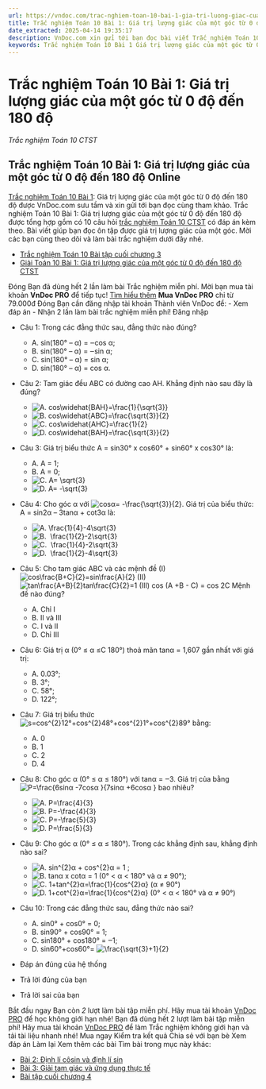 ```yaml
---
url: https://vndoc.com/trac-nghiem-toan-10-bai-1-gia-tri-luong-giac-cua-mot-goc-tu-0-do-den-180-do-290174
title: Trắc nghiệm Toán 10 Bài 1: Giá trị lượng giác của một góc từ 0 độ đến 180 độ - Trắc nghiệm Toán 10 CTST - VnDoc.com
date_extracted: 2025-04-14 19:35:17
description: VnDoc.com xin gửi tới bạn đọc bài viết Trắc nghiệm Toán 10 Bài 1: Giá trị lượng giác của một góc từ 0 độ đến 180 độ. Mời các bạn cùng tham khảo chi tiết.
keywords: Trắc nghiệm Toán 10 Bài 1 Giá trị lượng giác của một góc từ 0 độ đến 180 độ,trắc nghiệm toán 10,trắc nghiệm toán 10 bài 1,trắc nghiệm toán 10 CTST,toán 10,toán lớp 10,toán 10 CTST,toán 10 bài 1,Giá trị lượng giác của một góc từ 0 độ đến 180 độ
---
```


# Trắc nghiệm Toán 10 Bài 1: Giá trị lượng giác của một góc từ 0 độ đến 180 độ
 _Trắc nghiệm Toán 10 CTST_
## Trắc nghiệm Toán 10 Bài 1: Giá trị lượng giác của một góc từ 0 độ đến 180 độ Online
[Trắc nghiệm Toán 10 Bài 1](<https://vndoc.com/trac-nghiem-toan-10-bai-1-gia-tri-luong-giac-cua-mot-goc-tu-0-do-den-180-do-290174>): Giá trị lượng giác của một góc từ 0 độ đến 180 độ được VnDoc.com sưu tầm và xin gửi tới bạn đọc cùng tham khảo.
Trắc nghiệm Toán 10 Bài 1: Giá trị lượng giác của một góc từ 0 độ đến 180 độ được tổng hợp gồm có 10 câu hỏi [trắc nghiệm Toán 10 CTST](<https://vndoc.com/trac-nghiem-toan-10-ctst>) có đáp án kèm theo. Bài viết giúp bạn đọc ôn tập được giá trị lượng giác của một góc. Mời các bạn cùng theo dõi và làm bài trắc nghiệm dưới đây nhé.
  * [Trắc nghiệm Toán 10 Bài tập cuối chương 3](<https://vndoc.com/trac-nghiem-toan-10-bai-tap-cuoi-chuong-3-290168>)
  * [Giải Toán 10 Bài 1: Giá trị lượng giác của một góc từ 0 độ đến 180 độ CTST](<https://vndoc.com/giai-toan-10-bai-1-gia-tri-luong-giac-cua-mot-goc-tu-0-do-den-180-do-ctst-275492>)

Đóng
Bạn đã dùng hết 2 lần làm bài Trắc nghiệm miễn phí. Mời bạn mua tài khoản **VnDoc PRO** để tiếp tục\! [Tìm hiểu thêm](</pro>)
**Mua VnDoc PRO** chỉ từ 79.000đ
Đóng
Bạn cần đăng nhập tài khoản Thành viên VnDoc để:
\- Xem đáp án
\- Nhận 2 lần làm bài trắc nghiệm miễn phí\!
Đăng nhập 
  * Câu 1:
Trong các đẳng thức sau, đẳng thức nào đúng?
    * A. sin\(180° – α\) = ‒cos α;
    * B. sin\(180° – α\) = ‒sin α;
    * C. sin\(180° – α\) = sin α;
    * D. sin\(180° – α\) = cos α.
  * Câu 2:
Tam giác đều ABC có đường cao AH. Khẳng định nào sau đây là đúng?
    * ![A. cos\\widehat{BAH}=\\frac{1}{\\sqrt{3}}](https://tex.vdoc.vn?tex=A.%20cos%5Cwidehat%7BBAH%7D%3D%5Cfrac%7B1%7D%7B%5Csqrt%7B3%7D%7D)
    * ![B. cos\\widehat{ABC}=\\frac{\\sqrt{3}}{2}](https://tex.vdoc.vn?tex=B.%20cos%5Cwidehat%7BABC%7D%3D%5Cfrac%7B%5Csqrt%7B3%7D%7D%7B2%7D)
    * ![C. cos\\widehat{AHC}=\\frac{1}{2}](https://tex.vdoc.vn?tex=C.%20cos%5Cwidehat%7BAHC%7D%3D%5Cfrac%7B1%7D%7B2%7D)
    * ![D. cos\\widehat{BAH}=\\frac{\\sqrt{3}}{2}](https://tex.vdoc.vn?tex=D.%20cos%5Cwidehat%7BBAH%7D%3D%5Cfrac%7B%5Csqrt%7B3%7D%7D%7B2%7D)
  * Câu 3:
Giá trị biểu thức A = sin30° x cos60° + sin60° x cos30° là:
    * A. A = 1;
    * B. A = 0;
    * ![C. A= \\sqrt{3}](https://tex.vdoc.vn?tex=C.%20A%3D%20%5Csqrt%7B3%7D)
    * ![D. A= -\\sqrt{3}](https://tex.vdoc.vn?tex=D.%20A%3D%20-%5Csqrt%7B3%7D)
  * Câu 4:
Cho góc α với ![cosα= -\\frac{\\sqrt{3}}{2}](https://tex.vdoc.vn?tex=cos%CE%B1%3D%20-%5Cfrac%7B%5Csqrt%7B3%7D%7D%7B2%7D). Giá trị của biểu thức: A = sin2α – 3tanα + cot3α là:
    * ![A. \\frac{1}{4}-4\\sqrt{3}](https://tex.vdoc.vn?tex=A.%20%5Cfrac%7B1%7D%7B4%7D-4%5Csqrt%7B3%7D)
    * ![B.  \\frac{1}{2}-2\\sqrt{3}](https://tex.vdoc.vn?tex=B.%C2%A0%20%5Cfrac%7B1%7D%7B2%7D-2%5Csqrt%7B3%7D)
    * ![C.  \\frac{1}{4}-2\\sqrt{3}](https://tex.vdoc.vn?tex=C.%C2%A0%20%5Cfrac%7B1%7D%7B4%7D-2%5Csqrt%7B3%7D)
    * ![D.  \\frac{1}{2}-4\\sqrt{3}](https://tex.vdoc.vn?tex=D.%C2%A0%20%5Cfrac%7B1%7D%7B2%7D-4%5Csqrt%7B3%7D)
  * Câu 5:
Cho tam giác ABC và các mệnh đề
\(I\) ![cos\\frac{B+C}{2}=sin\\frac{A}{2}](https://tex.vdoc.vn?tex=cos%5Cfrac%7BB%2BC%7D%7B2%7D%3Dsin%5Cfrac%7BA%7D%7B2%7D)
\(II\) ![tan\\frac{A+B}{2}tan\\frac{C}{2}=1](https://tex.vdoc.vn?tex=tan%5Cfrac%7BA%2BB%7D%7B2%7Dtan%5Cfrac%7BC%7D%7B2%7D%3D1)
\(III\) cos \(A +B - C\) = cos 2C
Mệnh đề nào đúng?
    * A. Chỉ I
    * B. II và III
    * C. I và II
    * D. Chỉ III
  * Câu 6:
Giá trị α \(0° ≤ α ≤C 180°\) thoả mãn tanα = 1,607 gần nhất với giá trị:
    * A. 0.03°;
    * B. 3°;
    * C. 58°;
    * D. 122°;
  * Câu 7:
Giá trị biểu thức ![s=cos^{2}12°+cos^{2}48°+cos^{2}1°+cos^{2}89°](https://tex.vdoc.vn?tex=s%3Dcos%5E%7B2%7D12%C2%B0%2Bcos%5E%7B2%7D48%C2%B0%2Bcos%5E%7B2%7D1%C2%B0%2Bcos%5E%7B2%7D89%C2%B0) bằng:
    * A. 0
    * B. 1
    * C. 2
    * D. 4
  * Câu 8:
Cho góc α \(0° ≤ α ≤ 180°\) với tanα = ‒3. Giá trị của bằng ![P=\\frac{6sinα -7cosα }{7sinα +6cosα }](https://tex.vdoc.vn?tex=P%3D%5Cfrac%7B6sin%CE%B1%20-7cos%CE%B1%20%7D%7B7sin%CE%B1%20%2B6cos%CE%B1%20%7D) bao nhiêu?
    * ![A. P=\\frac{4}{3}](https://tex.vdoc.vn?tex=A.%20P%3D%5Cfrac%7B4%7D%7B3%7D)
    * ![B. P=-\\frac{4}{3}](https://tex.vdoc.vn?tex=B.%20P%3D-%5Cfrac%7B4%7D%7B3%7D)
    * ![C. P=-\\frac{5}{3}](https://tex.vdoc.vn?tex=C.%20P%3D-%5Cfrac%7B5%7D%7B3%7D)
    * ![D. P=\\frac{5}{3}](https://tex.vdoc.vn?tex=D.%20P%3D%5Cfrac%7B5%7D%7B3%7D)
  * Câu 9:
Cho góc α \(0° ≤ α ≤ 180°\). Trong các khẳng định sau, khẳng định nào sai?
    * ![A. sin^{2}α + cos^{2}α = 1 ;](https://tex.vdoc.vn?tex=A.%20sin%5E%7B2%7D%CE%B1%20%2B%20cos%5E%7B2%7D%CE%B1%20%3D%201%20%3B)
    * ![B. tanα x cotα = 1 \(0° < α < 180° và α ≠ 90°\);](https://tex.vdoc.vn?tex=B.%20tan%CE%B1%20x%20cot%CE%B1%20%3D%201%20\(0%C2%B0%20%3C%20%CE%B1%20%3C%20180%C2%B0%20v%C3%A0%20%CE%B1%20%E2%89%A0%2090%C2%B0\)%3B)
    * ![C. 1+tan^{2}α=\\frac{1}{cos^{2}α} \(α ≠ 90°\)](https://tex.vdoc.vn?tex=C.%201%2Btan%5E%7B2%7D%CE%B1%3D%5Cfrac%7B1%7D%7Bcos%5E%7B2%7D%CE%B1%7D%20\(%CE%B1%20%E2%89%A0%2090%C2%B0\))
    * ![D. 1+cot^{2}α=\\frac{1}{cos^{2}α} \(0° < α < 180° và α ≠ 90°\)](https://tex.vdoc.vn?tex=D.%201%2Bcot%5E%7B2%7D%CE%B1%3D%5Cfrac%7B1%7D%7Bcos%5E%7B2%7D%CE%B1%7D%20\(0%C2%B0%20%3C%20%CE%B1%20%3C%20180%C2%B0%20v%C3%A0%20%CE%B1%20%E2%89%A0%2090%C2%B0\))
  * Câu 10:
Trong các đẳng thức sau, đẳng thức nào sai?
    * A. sin0° + cos0° = 0;
    * B. sin90° + cos90° = 1;
    * C. sin180° + cos180° = ‒1;
    * D. sin60°+cos60°= ![\\frac{\\sqrt{3}+1}{2}](https://tex.vdoc.vn?tex=%5Cfrac%7B%5Csqrt%7B3%7D%2B1%7D%7B2%7D)

  * Đáp án đúng của hệ thống
  * Trả lời đúng của bạn
  * Trả lời sai của bạn

Bắt đầu ngay
Bạn còn _2_ lượt làm bài tập miễn phí. Hãy mua tài khoản [VnDoc PRO](</pro>) để học không giới hạn nhé\!  Bạn đã dùng hết 2 lượt làm bài tập miễn phí\! Hãy mua tài khoản [VnDoc PRO](</pro>) để làm Trắc nghiệm không giới hạn và tải tài liệu nhanh nhé\!  Mua ngay
Kiểm tra kết quả Chia sẻ với bạn bè Xem đáp án Làm lại
Xem thêm các bài Tìm bài trong mục này khác:
  * [Bài 2: Định lí côsin và định lí sin](</trac-nghiem-toan-10-bai-2-dinh-li-cosin-va-dinh-li-sin-290180>)
  * [Bài 3: Giải tam giác và ứng dụng thực tế](</trac-nghiem-toan-10-bai-3-giai-tam-giac-va-ung-dung-thuc-te-290185>)
  * [Bài tập cuối chương 4](</trac-nghiem-toan-10-bai-tap-cuoi-chuong-4-290188>)

